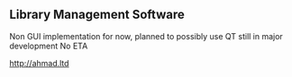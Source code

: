 ## Library Management Software
Non GUI implementation for now, planned to possibly use QT
still in major development
No ETA

http://ahmad.ltd
